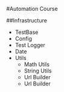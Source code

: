 #Automation Course

##Infrastructure
* TestBase
* Config
* Test Logger
* Date
* Utils
    * Math Utils
    * String Utils
    * Url Builder
    * Url Builder

